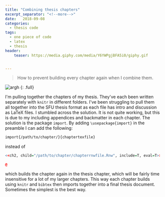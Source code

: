 ```yaml
---
title: "Combining thesis chapters"
excerpt_separator: "<!--more-->"
date:   2018-09-08
categories:
  - thesis code
tags:
  - one piece of code
  - latex
  - thesis
header:
    teaser: https://media.giphy.com/media/Y6YWPgjBFA5i0/giphy.gif


---
```


> How to prevent building every chapter again when I combine them.

![argh](https://media.giphy.com/media/Y6YWPgjBFA5i0/giphy.gif)
{: .full}

I'm pulling together the chapters of my thesis. They've each been written separately with `knitr` in different folders. I've been struggling to pull them all together into the SFU thesis format as each file has intro and discussion as LaTeX files. I stumbled across the solution. It is not quite working, but this is due to my including appendices and backmatter in each chapter. The solution is the package `import`. By adding `\usepackage{import}` in the preamble I can add the following: 

```latex
import{/path/to/chapter/}{chaptertexfile}
```
instead of 

```r
<<ch2, child="/path/to/chapter/chapterrnwfile.Rnw", include=T, eval=T>>=

@
```
which builds the chapter again in the thesis chapter, which will be fairly time insensitive for a lot of my larger chapters. This way each chapter builds using `knitr` and `bibtex` then imports together into a final thesis document. Sometimes the simplest is the best way.

